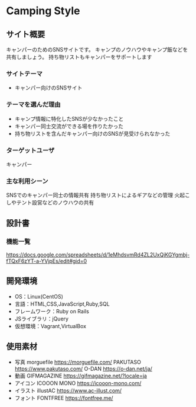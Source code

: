 # Camping Style

## サイト概要
キャンパーのためのSNSサイトです。
キャンプのノウハウやキャンプ飯などを共有しましょう。
持ち物リストもキャンパーをサポートします

### サイトテーマ
- キャンパー向けのSNSサイト

### テーマを選んだ理由
- キャンプ情報に特化したSNSが少なかったこと
- キャンパー同士交流ができる場を作りたかった
- 持ち物リストを含んだキャンパー向けのSNSが見受けられなかった

### ターゲットユーザ
キャンパー

### 主な利用シーン
SNSでのキャンパー同士の情報共有
持ち物リストによるギアなどの管理
火起こしやテント設営などのノウハウの共有

## 設計書

### 機能一覧
https://docs.google.com/spreadsheets/d/1eMhdsvmRd4ZL2UxQjKGYgmbj-fTQxF6zYT-a-YVjpEs/edit#gid=0

## 開発環境
- OS：Linux(CentOS)
- 言語：HTML,CSS,JavaScript,Ruby,SQL
- フレームワーク：Ruby on Rails
- JSライブラリ：jQuery
- 仮想環境：Vagrant,VirtualBox

## 使用素材
- 写真
morguefile https://morguefile.com/
PAKUTASO https://www.pakutaso.com/
O-DAN https://o-dan.net/ja/
- 動画
GIFMAGAZINE https://gifmagazine.net/?locale=ja
- アイコン
ICOOON MONO https://icooon-mono.com/
- イラスト
illustAC https://www.ac-illust.com/
- フォント
FONTFREE https://fontfree.me/